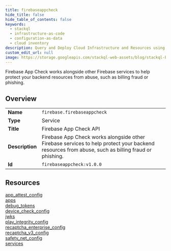```yaml
---
title: firebaseappcheck
hide_title: false
hide_table_of_contents: false
keywords:
  - stackql
  - infrastructure-as-code
  - configuration-as-data
  - cloud inventory
description: Query and Deploy Cloud Infrastructure and Resources using SQL
custom_edit_url: null
image: https://storage.googleapis.com/stackql-web-assets/blog/stackql-blog-post-featured-image.png
---
```

Firebase App Check works alongside other Firebase services to help protect your backend resources from abuse, such as billing fraud or phishing.  
    

## Overview
<table><tbody>
<tr><td><b>Name</b></td><td><code>firebase.firebaseappcheck</code></td></tr>
<tr><td><b>Type</b></td><td>Service</td></tr>
<tr><td><b>Title</b></td><td>Firebase App Check API</td></tr>
<tr><td><b>Description</b></td><td>Firebase App Check works alongside other Firebase services to help protect your backend resources from abuse, such as billing fraud or phishing.</td></tr>
<tr><td><b>Id</b></td><td><code>firebaseappcheck:v1.0.0</code></td></tr>
</tbody></table>

## Resources
<div class="row">
<div class="providerDocColumn">
<a href="/providers/firebase/firebaseappcheck/app_attest_config/">app_attest_config</a><br />
<a href="/providers/firebase/firebaseappcheck/apps/">apps</a><br />
<a href="/providers/firebase/firebaseappcheck/debug_tokens/">debug_tokens</a><br />
<a href="/providers/firebase/firebaseappcheck/device_check_config/">device_check_config</a><br />
<a href="/providers/firebase/firebaseappcheck/jwks/">jwks</a><br />
</div>
<div class="providerDocColumn">
<a href="/providers/firebase/firebaseappcheck/play_integrity_config/">play_integrity_config</a><br />
<a href="/providers/firebase/firebaseappcheck/recaptcha_enterprise_config/">recaptcha_enterprise_config</a><br />
<a href="/providers/firebase/firebaseappcheck/recaptcha_v3_config/">recaptcha_v3_config</a><br />
<a href="/providers/firebase/firebaseappcheck/safety_net_config/">safety_net_config</a><br />
<a href="/providers/firebase/firebaseappcheck/services/">services</a><br />
</div>
</div>
